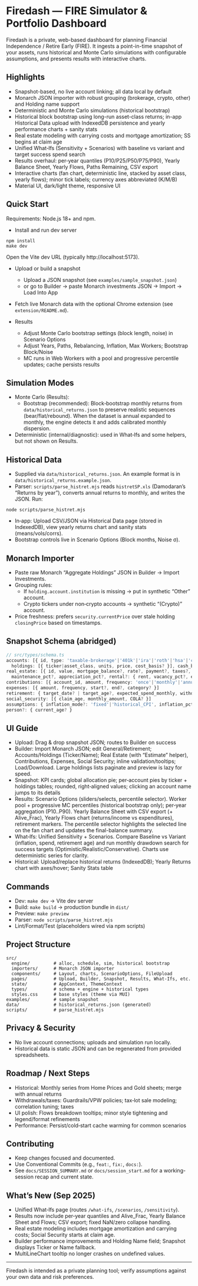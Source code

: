 # Firedash — FIRE Simulator & Portfolio Dashboard

Firedash is a private, web-based dashboard for planning Financial Independence / Retire Early (FIRE). It ingests a point-in-time snapshot of your assets, runs historical and Monte Carlo simulations with configurable assumptions, and presents results with interactive charts.

## Highlights
- Snapshot-based, no live account linking; all data local by default
- Monarch JSON importer with robust grouping (brokerage, crypto, other) and Holding name support
- Deterministic and Monte Carlo simulations (historical bootstrap)
- Historical block bootstrap using long-run asset-class returns; in-app Historical Data upload with IndexedDB persistence and yearly performance charts + sanity stats
- Real estate modeling with carrying costs and mortgage amortization; SS begins at claim age
- Unified What‑Ifs (Sensitivity + Scenarios) with baseline vs variant and target success spend search
- Results overhaul: per‑year quantiles (P10/P25/P50/P75/P90), Yearly Balance Sheet, Yearly Flows, Paths Remaining, CSV export
- Interactive charts (fan chart, deterministic line, stacked by asset class, yearly flows); minor tick labels; currency axes abbreviated (K/M/B)
- Material UI, dark/light theme, responsive UI

## Quick Start
Requirements: Node.js 18+ and npm.

- Install and run dev server
```
npm install
make dev
```
Open the Vite dev URL (typically http://localhost:5173).

- Upload or build a snapshot
  - Upload a JSON snapshot (see `examples/sample_snapshot.json`)
  - or go to Builder → paste Monarch investments JSON → Import → Load Into App
- Fetch live Monarch data with the optional Chrome extension (see `extension/README.md`).

- Results
  - Adjust Monte Carlo bootstrap settings (block length, noise) in Scenario Options
  - Adjust Years, Paths, Rebalancing, Inflation, Max Workers; Bootstrap Block/Noise
  - MC runs in Web Workers with a pool and progressive percentile updates; cache persists results

## Simulation Modes
- Monte Carlo (Results):
  - Bootstrap (recommended): Block‑bootstrap monthly returns from `data/historical_returns.json` to preserve realistic sequences (bear/flat/rebound). When the dataset is annual expanded to monthly, the engine detects it and adds calibrated monthly dispersion.
- Deterministic (internal/diagnostic): used in What‑Ifs and some helpers, but not shown on Results.

## Historical Data
- Supplied via `data/historical_returns.json`. An example format is in `data/historical_returns.example.json`.
- Parser: `scripts/parse_histret.mjs` reads `histretSP.xls` (Damodaran’s “Returns by year”), converts annual returns to monthly, and writes the JSON. Run:
```
node scripts/parse_histret.mjs
```
- In‑app: Upload CSV/JSON via Historical Data page (stored in IndexedDB), view yearly returns chart and sanity stats (means/vols/corrs).
- Bootstrap controls live in Scenario Options (Block months, Noise σ).

## Monarch Importer
- Paste raw Monarch “Aggregate Holdings” JSON in Builder → Import Investments.
- Grouping rules:
  - If `holding.account.institution` is missing → put in synthetic “Other” account.
  - Crypto tickers under non‑crypto accounts → synthetic “(Crypto)” account.
- Price freshness: prefers `security.currentPrice` over stale holding `closingPrice` based on timestamps.

## Snapshot Schema (abridged)
```ts
// src/types/schema.ts
accounts: [{ id, type: 'taxable-brokerage'|'401k'|'ira'|'roth'|'hsa'|'cash'|'crypto'|'other',
  holdings: [{ ticker|asset_class, units, price, cost_basis? }], cash_balance? }]
real_estate: [{ id, value, mortgage_balance?, rate?, payment?, taxes?, insurance?,
  maintenance_pct?, appreciation_pct?, rental?: { rent, vacancy_pct?, expenses? }, zip? }]
contributions: [{ account_id, amount, frequency: 'once'|'monthly'|'annual', start?, end? }]
expenses: [{ amount, frequency, start?, end?, category? }]
retirement: { target_date? | target_age?, expected_spend_monthly, withdrawal_strategy? }
social_security: [{ claim_age, monthly_amount, COLA? }]
assumptions: { inflation_mode?: 'fixed'|'historical_CPI', inflation_pct?, rebalancing?: { frequency?, threshold_pct? }, tax_profile? }
person?: { current_age? }
```

## UI Guide
- Upload: Drag & drop snapshot JSON; routes to Builder on success
- Builder: Import Monarch JSON; edit General/Retirement; Accounts/Holdings (Ticker/Name); Real Estate (with “Estimate” helper), Contributions, Expenses, Social Security; inline validation/tooltips; Load/Download. Large holdings lists paginate and preview is lazy for speed.
- Snapshot: KPI cards; global allocation pie; per‑account pies by ticker + holdings tables; rounded, right‑aligned values; clicking an account name jumps to its details
- Results: Scenario Options (sliders/selects, percentile selector). Worker pool + progressive MC percentiles (historical bootstrap only); per‑year aggregation (P10..P90). Yearly Balance Sheet with CSV export (+ Alive_Frac), Yearly Flows chart (returns/income vs expenditures), retirement markers. The percentile selector highlights the selected line on the fan chart and updates the final-balance summary.
- What‑Ifs: Unified Sensitivity + Scenarios. Compare Baseline vs Variant (inflation, spend, retirement age) and run monthly drawdown search for success targets (Optimistic/Realistic/Conservative). Charts use deterministic series for clarity.
- Historical: Upload/replace historical returns (IndexedDB); Yearly Returns chart with axes/hover; Sanity Stats table

## Commands
- Dev: `make dev`  → Vite dev server
- Build: `make build` → production bundle in `dist/`
- Preview: `make preview`
- Parser: `node scripts/parse_histret.mjs`
- Lint/Format/Test (placeholders wired via npm scripts)

## Project Structure
```
src/
  engine/         # alloc, schedule, sim, historical bootstrap
  importers/      # Monarch JSON importer
  components/     # Layout, charts, ScenarioOptions, FileUpload
  pages/          # Upload, Builder, Snapshot, Results, What‑Ifs, etc.
  state/          # AppContext, ThemeContext
  types/          # schema + engine + historical types
  styles.css      # base styles (theme via MUI)
examples/         # sample snapshot
data/             # historical_returns.json (generated)
scripts/          # parse_histret.mjs
```

## Privacy & Security
- No live account connections; uploads and simulation run locally.
- Historical data is static JSON and can be regenerated from provided spreadsheets.

## Roadmap / Next Steps
- Historical: Monthly series from Home Prices and Gold sheets; merge with annual returns
- Withdrawals/taxes: Guardrails/VPW policies; tax‑lot sale modeling; correlation tuning; taxes
- UI polish: Flows breakdown tooltips; minor style tightening and legend/format refinements
- Performance: Persist/cold‑start cache warming for common scenarios

## Contributing
- Keep changes focused and documented.
- Use Conventional Commits (e.g., `feat:`, `fix:`, `docs:`).
- See `docs/SESSION_SUMMARY.md` or `docs/session_start.md` for a working-session recap and current state.

## What’s New (Sep 2025)
- Unified What‑Ifs page (routes `/what-ifs`, `/scenarios`, `/sensitivity`).
- Results now include per‑year quantiles and Alive_Frac, Yearly Balance Sheet and Flows; CSV export; fixed NaN/zero collapse handling.
- Real estate modeling includes mortgage amortization and carrying costs; Social Security starts at claim age.
- Builder performance improvements and Holding Name field; Snapshot displays Ticker or Name fallback.
- MultiLineChart tooltip no longer crashes on undefined values.

---
Firedash is intended as a private planning tool; verify assumptions against your own data and risk preferences.
